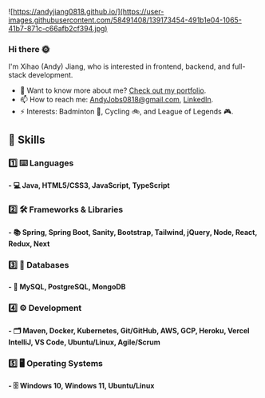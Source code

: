 ![https://andyjiang0818.github.io/](https://user-images.githubusercontent.com/58491408/139173454-491b1e04-1065-41b7-871c-c66afb2cf394.jpg)

### Hi there :sun_with_face:

I'm Xihao (Andy) Jiang, who is interested in frontend, backend, and full-stack development. 

- 💬 Want to know more about me? [Check out my portfolio](https://andyjiang0818.github.io/).
- 📫 How to reach me: AndyJobs0818@gmail.com, [LinkedIn](https://www.linkedin.com/in/xihao-andy-jiang/). 
- ⚡ Interests: Badminton :badminton:, Cycling :bike:, and League of Legends :video_game:. 

## :briefcase: Skills
### :one: :keyboard: Languages
#### - :computer: Java, HTML5/CSS3, JavaScript, TypeScript

### :two: :hammer_and_wrench: Frameworks & Libraries
#### - :books: Spring, Spring Boot, Sanity, Bootstrap, Tailwind, jQuery, Node, React, Redux, Next

### :three: :link: Databases
#### - :floppy_disk: MySQL, PostgreSQL, MongoDB

### :four: :gear: Development
#### - :card_index_dividers: Maven, Docker, Kubernetes, Git/GitHub, AWS, GCP, Heroku, Vercel IntelliJ, VS Code, Ubuntu/Linux, Agile/Scrum

### :five: :desktop_computer: Operating Systems
#### - :file_cabinet: Windows 10, Windows 11, Ubuntu/Linux
